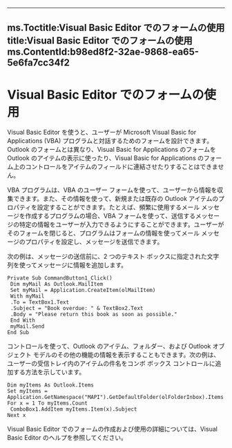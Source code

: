 

---
ms.Toctitle:Visual Basic Editor でのフォームの使用
title:Visual Basic Editor でのフォームの使用
ms.ContentId:b98ed8f2-32ae-9868-ea65-5e6fa7cc34f2
---
# Visual Basic Editor でのフォームの使用




Visual Basic Editor を使うと、ユーザーが Microsoft Visual Basic for Applications (VBA) プログラムと対話するためのフォームを設計できます。Outlook のフォームとは異なり、Visual Basic for Applications のフォームを Outlook のアイテムの表示に使ったり、Visual Basic for Applications のフォーム上のコントロールをアイテムのフィールドに連結させたりすることはできません。



VBA プログラムは、VBA のユーザー フォームを使って、ユーザーから情報を収集できます。また、その情報を使って、新規または既存の Outlook アイテムのプロパティを設定することができます。たとえば、頻繁に使用するメール メッセージを作成するプログラムの場合、VBA フォームを使って、送信するメッセージの特定の情報をユーザーが入力できるようにすることができます。ユーザーがそのフォームを閉じると、プログラムはフォームの情報を使ってメール メッセージのプロパティを設定し、メッセージを送信できます。



次の例は、メッセージの送信前に、2 つのテキスト ボックスに指定された文字列を使ってメッセージに情報を追加します。

```sourcecode
Private Sub CommandButton1_Click() 
 Dim myMail As Outlook.MailItem 
 Set myMail = Application.CreateItem(olMailItem) 
 With myMail 
 .To = TextBox1.Text 
 .Subject = "Book overdue: " & TextBox2.Text 
 .Body = "Please return this book as soon as possible." 
 End With 
 myMail.Send 
End Sub
```




コントロールを使って、Outlook のアイテム、フォルダー、および Outlook オブジェクト モデルのその他の機能の情報を表示することもできます。次の例は、ユーザーの受信トレイ内のアイテムの件名をコンボ ボックス コントロールに追加する方法を示しています。

```sourcecode
Dim myItems As Outlook.Items 
Set myItems = Application.GetNamespace("MAPI").GetDefaultFolder(olFolderInbox).Items 
For x = 1 To myItems.Count 
 ComboBox1.AddItem myItems.Item(x).Subject 
Next x
```




Visual Basic Editor でのフォームの作成および使用の詳細については、Visual Basic Editor のヘルプを参照してください。


